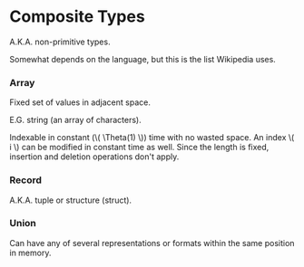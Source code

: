 # Composite Types

A.K.A. non-primitive types.

Somewhat depends on the language, but this is the list Wikipedia uses.

### Array 

Fixed set of values in adjacent space.

E.G. string (an array of characters).

Indexable in constant (\\( \Theta(1) \\)) time with no wasted space. An index \\( i \\) can be modified in constant time as well. Since the length is fixed, insertion and deletion operations don't apply.

### Record

A.K.A. tuple or structure (struct).

### Union

Can have any of several representations or formats within the same position in memory.